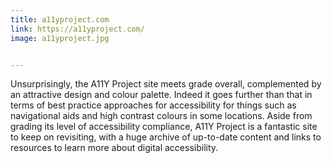 ```yaml
---
title: a11yproject.com
link: https://a11yproject.com/
image: a11yproject.jpg


---
```


Unsurprisingly, the A11Y Project site meets grade overall, complemented by an attractive design and colour palette. Indeed it goes further than that in terms of best practice approaches for accessibility for things such as navigational aids and high contrast colours in some locations. Aside from grading its level of accessibility compliance, A11Y Project is a fantastic site to keep on revisiting, with a huge archive of up-to-date content and links to resources to learn more about digital accessibility.
